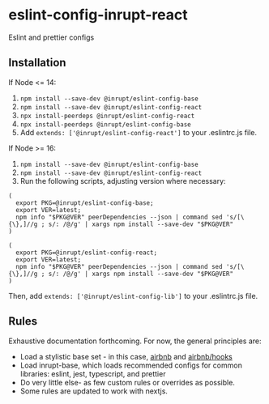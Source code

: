 # eslint-config-inrupt-react
Eslint and prettier configs


## Installation

If Node <= 14:

1. `npm install --save-dev @inrupt/eslint-config-base`
2. `npm install --save-dev @inrupt/eslint-config-react`
3. `npx install-peerdeps @inrupt/eslint-config-react`
4. `npx install-peerdeps @inrupt/eslint-config-base`
5. Add `extends: ['@inrupt/eslint-config-react']` to your .eslintrc.js file.

If Node >= 16:

1. `npm install --save-dev @inrupt/eslint-config-base`
2. `npm install --save-dev @inrupt/eslint-config-react`
1. Run the following scripts, adjusting version where necessary:

```
(
  export PKG=@inrupt/eslint-config-base;
  export VER=latest;
  npm info "$PKG@VER" peerDependencies --json | command sed 's/[\{\},]//g ; s/: /@/g' | xargs npm install --save-dev "$PKG@VER"
)
```

```
(
  export PKG=@inrupt/eslint-config-react;
  export VER=latest;
  npm info "$PKG@VER" peerDependencies --json | command sed 's/[\{\},]//g ; s/: /@/g' | xargs npm install --save-dev "$PKG@VER"
)
```

Then, add `extends: ['@inrupt/eslint-config-lib']` to your .eslintrc.js file.


## Rules

Exhaustive documentation forthcoming. For now, the general principles are:

* Load a stylistic base set - in this case,
  [airbnb](https://www.npmjs.com/package/eslint-config-airbnb) and 
  [airbnb/hooks](https://www.npmjs.com/package/eslint-config-airbnb-hooks)
* Load inrupt-base, which loads recommended configs for common libraries: eslint, jest, typescript,
  and prettier
* Do very little else- as few custom rules or overrides as possible.
* Some rules are updated to work with nextjs.
